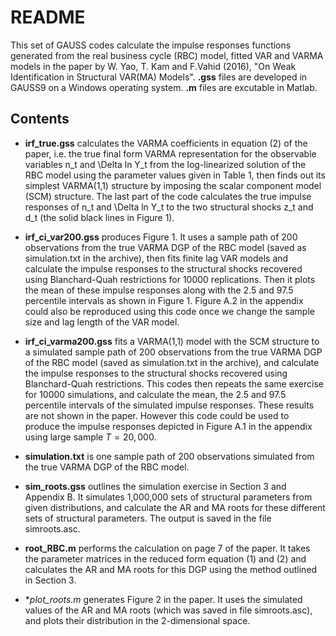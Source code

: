 # README

This set of GAUSS codes calculate the impulse responses functions generated from the real business cycle (RBC) model, fitted VAR and VARMA models in the paper by W. Yao, T. Kam and F.Vahid (2016), "On Weak Identification in Structural VAR(MA) Models". **.gss** files are developed in GAUSS9 on a Windows operating system. **.m** files are excutable in Matlab.

## Contents

* **irf_true.gss** calculates the VARMA coefficients in equation (2) of the paper, i.e. the true final form VARMA representation for the observable variables n_t and \Delta ln Y_t from the log-linearized solution of the RBC model using the parameter values given in Table 1, then finds out its simplest VARMA(1,1) structure by imposing the scalar component model (SCM) structure. The last part of the code calculates the true impulse responses of n_t and \Delta ln Y_t to the two structural shocks z_t and d_t (the solid black lines in Figure 1).

* **irf_ci_var200.gss** produces Figure 1. It uses a sample path of 200 observations from the true VARMA DGP of the RBC model (saved as simulation.txt in the archive), then fits finite lag VAR models and calculate the impulse responses to the structural shocks recovered using Blanchard-Quah restrictions for 10000 replications. Then it plots the mean of these impulse responses along with the 2.5 and 97.5 percentile intervals as shown in Figure 1. Figure A.2 in the appendix could also be reproduced using this code once we change the sample size and lag length of the VAR model.

* **irf_ci_varma200.gss** fits a VARMA(1,1) model with the SCM structure to a simulated sample path of 200 observations from the true VARMA DGP of the RBC model (saved as simulation.txt in the archive), and calculate the impulse responses to the structural shocks recovered using Blanchard-Quah restrictions. This codes then repeats the same exercise for 10000 simulations, and calculate the mean, the 2.5 and 97.5 percentile intervals of the simulated impulse responses. These results are not shown in the paper. However this code could be used to produce the impulse responses depicted in Figure A.1 in the appendix using large sample $T=20,000$.

* **simulation.txt** is one sample path of 200 observations simulated from the true VARMA DGP of the RBC model.

* **sim_roots.gss** outlines the simulation exercise in Section 3 and Appendix B. It simulates 1,000,000 sets of structural parameters from given distributions, and calculate the AR and MA roots for these different sets of structural parameters. The output is saved in the file simroots.asc. 

* **root_RBC.m** performs the calculation on page 7 of the paper. It takes the parameter matrices in the reduced form equation (1) and (2) and calculates the AR and MA roots for this DGP using the method outlined in Section 3.

* **plot_roots.m* generates Figure 2 in the paper. It uses the simulated values of the AR and MA roots (which was saved in file simroots.asc), and plots their distribution in the 2-dimensional space. 



